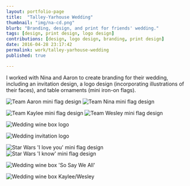 ```yaml
---
layout: portfolio-page
title:  "Talley-Yarhouse Wedding"
thumbnail: "img/na-cd.png"
blurb: "Branding, design, and print for friends' wedding."
tags: [design, print design, logo design]
contributions: [design, logo design, branding, print design]
date: 2016-04-28 23:17:42
permalink: work/talley-yarhouse-wedding
published: true

---
```


I worked with Nina and Aaron to create branding for their wedding, including an invitation design, a logo design (incorporating illustrations of their faces), and table ornaments (mini iron-on flags).

<p class="portfolio-image small">
  <img src="http://keeganberry.com/img/team-aaron.png" alt="Team Aaron mini flag design"/>
  <img src="http://keeganberry.com/img/team-nina.png" alt="Team Nina mini flag design"/>
</p>

<p class="portfolio-image small">
  <img src="http://keeganberry.com/img/team-kaylee.png" alt="Team Kaylee mini flag design"/>
  <img src="http://keeganberry.com/img/team-wesley-2.png" alt="Team Wesley mini flag design"/>
</p>

<p class="portfolio-image wide">
  <img src="http://keeganberry.com/img/talley-yarhouse-wedding-wine-box-side.png" alt="Wedding wine box logo"/>
</p>

<p class="portfolio-image small">
  <img src="http://keeganberry.com/img/talley-yarhouse-wedding-invites-logo.png" alt="Wedding invitation logo"/>
</p>

<p class="portfolio-image small">
  <img src="http://keeganberry.com/img/i-love-you.png" alt="Star Wars 'I love you' mini flag design"/>
  <img src="http://keeganberry.com/img/i-know.png" alt="Star Wars 'I know' mini flag design"/>
</p>

<p class="portfolio-image wide">
  <img src="http://keeganberry.com/img/talley-yarhouse-wedding-wine-box-side2.png" alt="Wedding wine box 'So Say We All'"/>
</p>

<p class="portfolio-image small">
  <img src="http://keeganberry.com/img/talley-yarhouse-wedding-wine-box-square5.png" alt="Wedding wine box Kaylee/Wesley"/>
</p>
